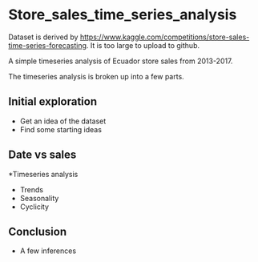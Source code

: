 # Store_sales_time_series_analysis

Dataset is derived by https://www.kaggle.com/competitions/store-sales-time-series-forecasting. It is too large to upload to github. 

A simple timeseries analysis of Ecuador store sales from 2013-2017.

The timeseries analysis is broken up into a few parts.
## Initial exploration
* Get an idea of the dataset
* Find some starting ideas
## Date vs sales
*Timeseries analysis
* Trends
* Seasonality
* Cyclicity 
## Conclusion
* A few inferences
